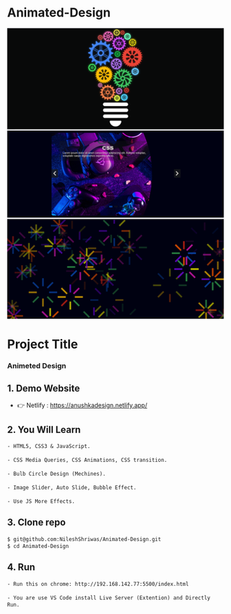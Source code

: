 # Animated-Design 

![Animated-Design](Animeted_1.jpg)
![Animated-Design](Animeted_2.jpg)
![Animated-Design](Animeted_3.jpg)

# Project Title

### Animeted Design

## 1. Demo Website

- 👉 Netlify : https://anushkadesign.netlify.app/


## 2. You Will Learn
```
- HTML5, CSS3 & JavaScript.

- CSS Media Queries, CSS Animations, CSS transition.

- Bulb Circle Design (Mechines).

- Image Slider, Auto Slide, Bubble Effect.

- Use JS More Effects.

```

## 3. Clone repo

```
$ git@github.com:NileshShriwas/Animated-Design.git
$ cd Animated-Design
```
## 4. Run 
```
- Run this on chrome: http://192.168.142.77:5500/index.html

- You are use VS Code install Live Server (Extention) and Directly Run.